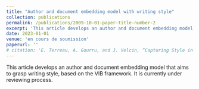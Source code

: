 ```yaml
---
title: "Author and document embedding model with writing style"
collection: publications
permalink: /publications/2009-10-01-paper-title-number-2
excerpt: 'This article develops an author and document embedding model that aims to grasp writing style, based on the VIB framework.'
date: 2023-01-01
venue: 'en cours de soumission'
paperurl: ''
# citation: 'E. Terreau, A. Gourru, and J. Velcin, “Capturing Style in Author and Document Representation.”, 2023'
---
```

This article develops an author and document embedding model that aims to grasp writing style, based on the VIB framework.
It is currently under reviewing process.

<!-- Recommended citation: E. Terreau, A. Gourru, and J. Velcin, “Capturing Style in Author and Document Representation.”, 2023 -->